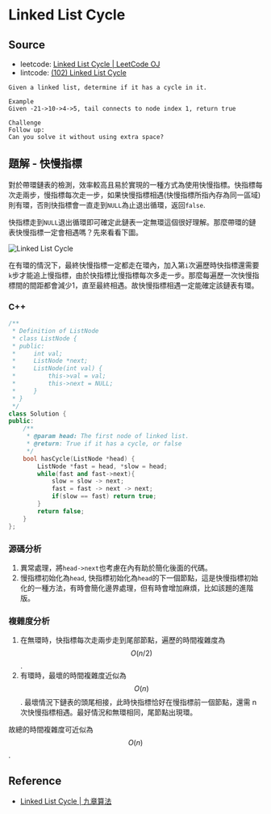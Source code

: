 # Linked List Cycle

## Source

- leetcode: [Linked List Cycle | LeetCode OJ](https://leetcode.com/problems/linked-list-cycle/)
- lintcode: [(102) Linked List Cycle](http://www.lintcode.com/en/problem/linked-list-cycle/)

```
Given a linked list, determine if it has a cycle in it.

Example
Given -21->10->4->5, tail connects to node index 1, return true

Challenge
Follow up:
Can you solve it without using extra space?
```

## 題解 - 快慢指標

對於帶環鏈表的檢測，效率較高且易於實現的一種方式為使用快慢指標。快指標每次走兩步，慢指標每次走一步，如果快慢指標相遇(快慢指標所指內存為同一區域)則有環，否則快指標會一直走到`NULL`為止退出循環，返回`false`.

快指標走到`NULL`退出循環即可確定此鏈表一定無環這個很好理解。那麼帶環的鏈表快慢指標一定會相遇嗎？先來看看下圖。

![Linked List Cycle](../images/linked_list_cycle.png)

在有環的情況下，最終快慢指標一定都走在環內，加入第`i`次遍歷時快指標還需要`k`步才能追上慢指標，由於快指標比慢指標每次多走一步。那麼每遍歷一次快慢指標間的間距都會減少1，直至最終相遇。故快慢指標相遇一定能確定該鏈表有環。

### C++

```c++
/**
 * Definition of ListNode
 * class ListNode {
 * public:
 *     int val;
 *     ListNode *next;
 *     ListNode(int val) {
 *         this->val = val;
 *         this->next = NULL;
 *     }
 * }
 */
class Solution {
public:
    /**
     * @param head: The first node of linked list.
     * @return: True if it has a cycle, or false
     */
    bool hasCycle(ListNode *head) {
        ListNode *fast = head, *slow = head;
        while(fast and fast->next){
            slow = slow -> next;
            fast = fast -> next -> next;
            if(slow == fast) return true;
        }
        return false;
    }
};
```

### 源碼分析

1. 異常處理，將`head->next`也考慮在內有助於簡化後面的代碼。
2. 慢指標初始化為`head`, 快指標初始化為`head`的下一個節點，這是快慢指標初始化的一種方法，有時會簡化邊界處理，但有時會增加麻煩，比如該題的進階版。

### 複雜度分析

1. 在無環時，快指標每次走兩步走到尾部節點，遍歷的時間複雜度為 $$O(n/2)$$.
2. 有環時，最壞的時間複雜度近似為 $$O(n)$$. 最壞情況下鏈表的頭尾相接，此時快指標恰好在慢指標前一個節點，還需 n 次快慢指標相遇。最好情況和無環相同，尾節點出現環。

故總的時間複雜度可近似為 $$O(n)$$.

## Reference

- [Linked List Cycle | 九章算法](http://www.jiuzhang.com/solutions/linked-list-cycle/)
